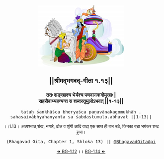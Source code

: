 <center><img src="../../asset/BG.png" alt="#API #bhagavadgitaapi #slok #nodejs #js #api #gitaapi #krishna #hinduism #vedic #ISKCON #shreemadbhagavadgita #technology"/>
<h2>||श्रीमद्‍भगवद्‍-गीता १.१३||</h2>
<h3>ततः शङ्खाश्च भेर्यश्च पणवानकगोमुखाः |<br/>सहसैवाभ्यहन्यन्त स शब्दस्तुमुलोऽभवत् ||१-१३||</h3>
<pre>tataḥ śaṅkhāśca bheryaśca paṇavānakagomukhāḥ .<br/>sahasaivābhyahanyanta sa śabdastumulo.abhavat ||1-13||</pre>
<p>।।1.13।।तत्पश्चात् शंख, नगारे, ढोल व शृंगी आदि वाद्य एक साथ ही बज उठे, जिनका बड़ा भयंकर शब्द हुआ।</p>
<pre>(Bhagavad Gita, Chapter 1, Shloka 13) || <a href="https://twitter.com/bhagavadgitaapi">@BhagavadGitaApi</a></pre><a href="../../1/12">⏪  BG-1.12</a><b>        ।।        </b><a href="../../1/14">BG-1.14  ⏩</a></center></center>